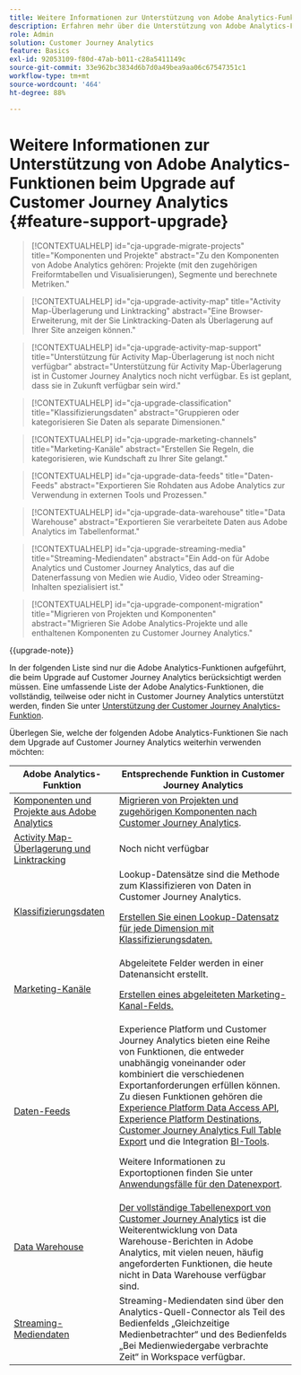```yaml
---
title: Weitere Informationen zur Unterstützung von Adobe Analytics-Funktionen beim Upgrade auf Customer Journey Analytics
description: Erfahren mehr über die Unterstützung von Adobe Analytics-Funktionen beim Upgrade auf Customer Journey Analytics.
role: Admin
solution: Customer Journey Analytics
feature: Basics
exl-id: 92053109-f80d-47ab-b011-c28a5411149c
source-git-commit: 33e962bc3834d6b7d0a49bea9aa06c67547351c1
workflow-type: tm+mt
source-wordcount: '464'
ht-degree: 88%

---
```


# Weitere Informationen zur Unterstützung von Adobe Analytics-Funktionen beim Upgrade auf Customer Journey Analytics {#feature-support-upgrade}

<!-- markdownlint-disable MD034 -->

>[!CONTEXTUALHELP]
>id="cja-upgrade-migrate-projects"
>title="Komponenten und Projekte"
>abstract="Zu den Komponenten von Adobe Analytics gehören: Projekte (mit den zugehörigen Freiformtabellen und Visualisierungen), Segmente und berechnete Metriken."

<!-- markdownlint-enable MD034 -->

<!-- markdownlint-disable MD034 -->

>[!CONTEXTUALHELP]
>id="cja-upgrade-activity-map"
>title="Activity Map-Überlagerung und Linktracking"
>abstract="Eine Browser-Erweiterung, mit der Sie Linktracking-Daten als Überlagerung auf Ihrer Site anzeigen können."

<!-- markdownlint-enable MD034 -->

<!-- markdownlint-disable MD034 -->

>[!CONTEXTUALHELP]
>id="cja-upgrade-activity-map-support"
>title="Unterstützung für Activity Map-Überlagerung ist noch nicht verfügbar"
>abstract="Unterstützung für Activity Map-Überlagerung ist in Customer Journey Analytics noch nicht verfügbar. Es ist geplant, dass sie in Zukunft verfügbar sein wird."

<!-- markdownlint-enable MD034 -->

<!-- markdownlint-disable MD034 -->

>[!CONTEXTUALHELP]
>id="cja-upgrade-classification"
>title="Klassifizierungsdaten"
>abstract="Gruppieren oder kategorisieren Sie Daten als separate Dimensionen."

<!-- markdownlint-enable MD034 -->

<!-- markdownlint-disable MD034 -->

>[!CONTEXTUALHELP]
>id="cja-upgrade-marketing-channels"
>title="Marketing-Kanäle"
>abstract="Erstellen Sie Regeln, die kategorisieren, wie Kundschaft zu Ihrer Site gelangt."

<!-- markdownlint-enable MD034 -->

<!-- markdownlint-disable MD034 -->

>[!CONTEXTUALHELP]
>id="cja-upgrade-data-feeds"
>title="Daten-Feeds"
>abstract="Exportieren Sie Rohdaten aus Adobe Analytics zur Verwendung in externen Tools und Prozessen."

<!-- markdownlint-enable MD034 -->

<!-- markdownlint-disable MD034 -->

>[!CONTEXTUALHELP]
>id="cja-upgrade-data-warehouse"
>title="Data Warehouse"
>abstract="Exportieren Sie verarbeitete Daten aus Adobe Analytics im Tabellenformat."

<!-- markdownlint-enable MD034 -->

<!-- markdownlint-disable MD034 -->

>[!CONTEXTUALHELP]
>id="cja-upgrade-streaming-media"
>title="Streaming-Mediendaten"
>abstract="Ein Add-on für Adobe Analytics und Customer Journey Analytics, das auf die Datenerfassung von Medien wie Audio, Video oder Streaming-Inhalten spezialisiert ist."

<!-- markdownlint-enable MD034 -->

<!-- markdownlint-disable MD034 -->

>[!CONTEXTUALHELP]
>id="cja-upgrade-component-migration"
>title="Migrieren von Projekten und Komponenten"
>abstract="Migrieren Sie Adobe Analytics-Projekte und alle enthaltenen Komponenten zu Customer Journey Analytics."

<!-- markdownlint-enable MD034 -->

{{upgrade-note}}

In der folgenden Liste sind nur die Adobe Analytics-Funktionen aufgeführt, die beim Upgrade auf Customer Journey Analytics berücksichtigt werden müssen. Eine umfassende Liste der Adobe Analytics-Funktionen, die vollständig, teilweise oder nicht in Customer Journey Analytics unterstützt werden, finden Sie unter [Unterstützung der Customer Journey Analytics-Funktion](/help/getting-started/aa-vs-cja/cja-aa.md).

Überlegen Sie, welche der folgenden Adobe Analytics-Funktionen Sie nach dem Upgrade auf Customer Journey Analytics weiterhin verwenden möchten:

| Adobe Analytics-Funktion | Entsprechende Funktion in Customer Journey Analytics |
|---------|----------|
| [Komponenten und Projekte aus Adobe Analytics](https://experienceleague.adobe.com/de/docs/analytics/analyze/analysis-workspace/build-workspace-project/freeform-overview) | [Migrieren von Projekten und zugehörigen Komponenten nach Customer Journey Analytics](https://experienceleague.adobe.com/de/docs/analytics/admin/admin-tools/component-migration/prepare-component-migration). |
| [Activity Map-Überlagerung und Linktracking](https://experienceleague.adobe.com/de/docs/analytics/analyze/activity-map/overview) | Noch nicht verfügbar |
| [Klassifizierungsdaten](https://experienceleague.adobe.com/de/docs/analytics/components/classifications/c-classifications) | Lookup-Datensätze sind die Methode zum Klassifizieren von Daten in Customer Journey Analytics.<p>[Erstellen Sie einen Lookup-Datensatz für jede Dimension mit Klassifizierungsdaten.](/help/getting-started/cja-upgrade/cja-upgrade-dataset-lookup.md)</p> |
| [Marketing-Kanäle](https://experienceleague.adobe.com/de/docs/analytics/components/marketing-channels/c-getting-started-mchannel) | Abgeleitete Felder werden in einer Datenansicht erstellt. <p>[Erstellen eines abgeleiteten Marketing-Kanal-Felds.](/help/getting-started/cja-upgrade/cja-upgrade-marketing-channel.md)</p> |
| [Daten-Feeds](https://experienceleague.adobe.com/de/docs/analytics/export/analytics-data-feed/data-feed-overview) | Experience Platform und Customer Journey Analytics bieten eine Reihe von Funktionen, die entweder unabhängig voneinander oder kombiniert die verschiedenen Exportanforderungen erfüllen können. Zu diesen Funktionen gehören die [Experience Platform Data Access API](https://experienceleague.adobe.com/docs/experience-platform/data-access/api.html?lang=de), [Experience Platform Destinations](https://experienceleague.adobe.com/docs/experience-platform/destinations/ui/activate/export-datasets.html?lang=de), [Customer Journey Analytics Full Table Export](/help/analysis-workspace/export/export-cloud.md) und die Integration [BI-Tools](/help/data-views/bi-extension.md).<p>Weitere Informationen zu Exportoptionen finden Sie unter [Anwendungsfälle für den Datenexport](/help/use-cases/data-export/overview.md).</p> |
| [Data Warehouse](https://experienceleague.adobe.com/de/docs/analytics/export/data-warehouse/data-warehouse) | [Der vollständige Tabellenexport von Customer Journey Analytics](/help/analysis-workspace/export/export-cloud.md) ist die Weiterentwicklung von Data Warehouse-Berichten in Adobe Analytics, mit vielen neuen, häufig angeforderten Funktionen, die heute nicht in Data Warehouse verfügbar sind. |
| [Streaming-Mediendaten](https://experienceleague.adobe.com/de/docs/media-analytics/using/media-overview) | Streaming-Mediendaten sind über den Analytics-Quell-Connector als Teil des Bedienfelds „Gleichzeitige Medienbetrachter“ und des Bedienfelds „Bei Medienwiedergabe verbrachte Zeit“ in Workspace verfügbar. |
